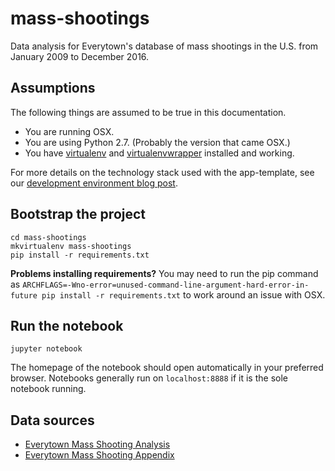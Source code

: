 # mass-shootings
Data analysis for Everytown's database of mass shootings in the U.S. from January 2009 to December 2016.

Assumptions
-----------

The following things are assumed to be true in this documentation.

* You are running OSX.
* You are using Python 2.7. (Probably the version that came OSX.)
* You have [virtualenv](https://pypi.python.org/pypi/virtualenv) and [virtualenvwrapper](https://pypi.python.org/pypi/virtualenvwrapper) installed and working.

For more details on the technology stack used with the app-template, see our [development environment blog post](http://blog.apps.npr.org/2013/06/06/how-to-setup-a-developers-environment.html).


Bootstrap the project
---------------------

```
cd mass-shootings
mkvirtualenv mass-shootings
pip install -r requirements.txt
```

**Problems installing requirements?** You may need to run the pip command as ``ARCHFLAGS=-Wno-error=unused-command-line-argument-hard-error-in-future pip install -r requirements.txt`` to work around an issue with OSX.

Run the notebook
---------------

`
jupyter notebook
`

The homepage of the notebook should open automatically in your preferred browser. Notebooks generally run on `localhost:8888` if it is the sole notebook running.


Data sources
---------------

* [Everytown Mass Shooting Analysis](https://everytownresearch.org/reports/mass-shootings-analysis/)
* [Everytown Mass Shooting Appendix](https://everytownresearch.org/documents/2017/03/appendix-mass-shootings-united-states-2009-2016.pdf)

